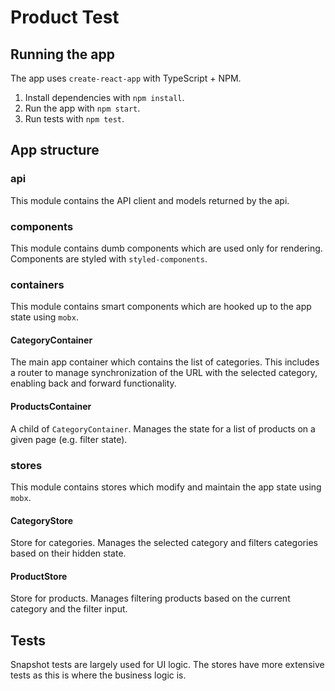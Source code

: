 # Product Test

## Running the app

The app uses `create-react-app` with TypeScript + NPM.

1.  Install dependencies with `npm install`.
1.  Run the app with `npm start`.
1.  Run tests with `npm test`.

## App structure

### api

This module contains the API client and models returned by the api.

### components

This module contains dumb components which are used only for rendering. Components are styled with `styled-components`.

### containers

This module contains smart components which are hooked up to the app state using `mobx`.

#### CategoryContainer

The main app container which contains the list of categories. This includes a router to manage synchronization of the URL with the selected category, enabling back and forward functionality.

#### ProductsContainer

A child of `CategoryContainer`. Manages the state for a list of products on a given page (e.g. filter state).

### stores

This module contains stores which modify and maintain the app state using `mobx`.

#### CategoryStore

Store for categories. Manages the selected category and filters categories based on their hidden state.

#### ProductStore

Store for products. Manages filtering products based on the current category and the filter input.

## Tests

Snapshot tests are largely used for UI logic. The stores have more extensive tests as this is where the business logic is.
